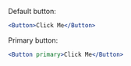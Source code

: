 Default button:

```jsx
<Button>Click Me</Button>
```

Primary button:

```jsx
<Button primary>Click Me</Button>
```

